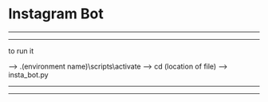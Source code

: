 # Instagram Bot
----------
----------
to run it 

-->  .\(environment name)\scripts\activate
-->  cd (location of file)
-->  insta_bot.py

-----------
-----------
